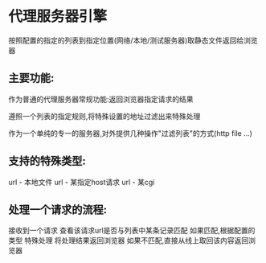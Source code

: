 代理服务器引擎
==============

按照配置的指定的列表到指定位置(网络/本地/测试服务器)取静态文件返回给浏览器

主要功能:
---------

作为普通的代理服务器常规功能:返回浏览器指定请求的结果

遵照一个列表的指定规则,将特殊设置的地址过滤出来特殊处理

作为一个单纯的专一的服务器,对外提供几种操作"过滤列表"的方式(http file ...)

支持的特殊类型:
---------------

url - 本地文件
url - 某指定host请求
url - 某cgi

处理一个请求的流程:
-------------------

接收到一个请求
查看该请求url是否与列表中某条记录匹配
如果匹配,根据配置的类型 特殊处理
将处理结果返回浏览器
如果不匹配,直接从线上取回该内容返回浏览器
